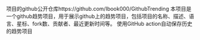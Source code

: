 项目的github公开仓库https://github.com/Ibook000/GithubTrending
本项目是一个github趋势项目，用于展示github上的趋势项目，包括项目的名称、描述、语言、星标、fork数、贡献者、最近更新时间等。
使用GitHub action自动保存历史的趋势项目


